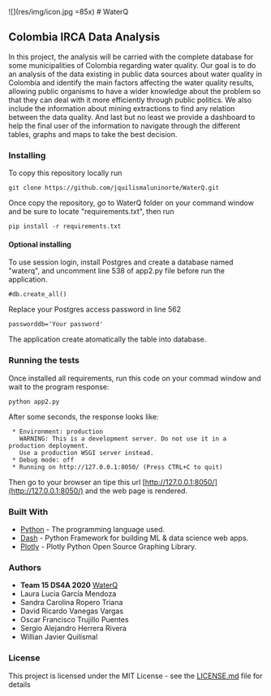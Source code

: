 ![](res/img/icon.jpg =85x) # WaterQ

## Colombia IRCA Data Analysis

In this project, the analysis will be carried with the complete database for some municipalities of Colombia regarding water quality. Our goal is to do an analysis of the data existing in public data sources about water quality in Colombia and identify the main factors affecting the water quality results, allowing public organisms to have a wider knowledge about the problem so that they can deal with it more efficiently through public politics. We also include the information about mining extractions to find any relation between the data quality. And last but no least we provide a dashboard to help the final user of the information to navigate through the different tables, graphs and maps to take the best decision.

### Installing

To copy this repository locally run

```
git clone https://github.com/jquilismaluninorte/WaterQ.git
```

Once copy the repository, go to WaterQ folder on your command window and be sure to locate "requirements.txt", then run

```
pip install -r requirements.txt
```

#### Optional installing

To use session login, install Postgres and create a database named "waterq", and uncomment line 538 of app2.py file before run the application.

```
#db.create_all()
```

Replace your Postgres access password in line 562

```
passworddb='Your password'
```

The application create atomatically the table into database.

### Running the tests

Once installed all requirements, run this code on your commad window and wait to the program response:

```
python app2.py
```

After some seconds, the response looks like:

```
 * Environment: production
   WARNING: This is a development server. Do not use it in a production deployment.
   Use a production WSGI server instead.
 * Debug mode: off
 * Running on http://127.0.0.1:8050/ (Press CTRL+C to quit)
```

Then go to your browser an tipe this url [http://127.0.0.1:8050/](http://127.0.0.1:8050/) and the web page is rendered.

### Built With

- [Python](https://www.python.org/) - The programming language used.
- [Dash](https://pypi.org/project/dash/) - Python Framework for building ML & data science web apps.
- [Plotly](https://plotly.com/python/) - Plotly Python Open Source Graphing Library.

### Authors

- **Team 15 DS4A 2020** [WaterQ](https://agua.vatiolibre.com/)
- Laura Lucia García Mendoza
- Sandra Carolina Ropero Triana
- David Ricardo Vanegas Vargas
- Oscar Francisco Trujillo Puentes
- Sergio Alejandro Herrera Rivera
- Willian Javier Quilismal

### License

This project is licensed under the MIT License - see the [LICENSE.md](LICENSE.md) file for details
